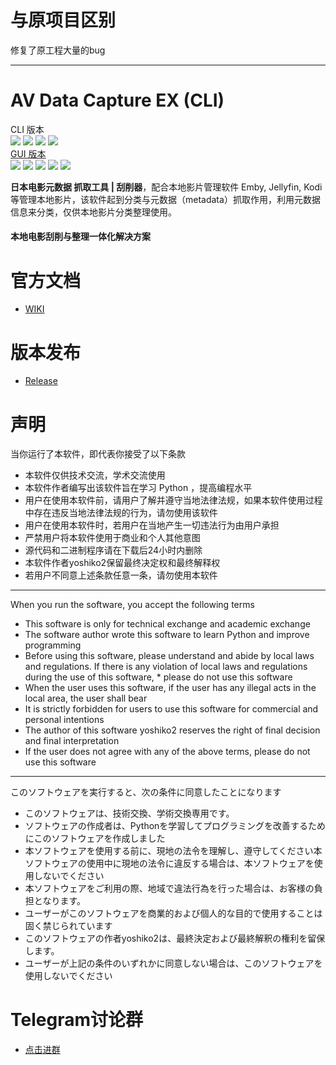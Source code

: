 # 与原项目区别
修复了原工程大量的bug

-------------

# AV Data Capture EX (CLI)

CLI 版本  
![](https://img.shields.io/badge/build-passing-brightgreen.svg?style=flat)
![](https://img.shields.io/github/license/yoshiko2/av_data_capture.svg?style=flat)
![](https://img.shields.io/github/release/yoshiko2/av_data_capture.svg?style=flat)
![](https://img.shields.io/badge/Python-3.8-yellow.svg?style=flat&logo=python)<br>
[GUI 版本](https://github.com/moyy996/AVDC)  
![](https://img.shields.io/badge/build-passing-brightgreen.svg?style=flat)
![](https://img.shields.io/github/license/moyy996/avdc.svg?style=flat)
![](https://img.shields.io/github/release/moyy996/avdc.svg?style=flat)
![](https://img.shields.io/badge/Python-3.6-yellow.svg?style=flat&logo=python)
![](https://img.shields.io/badge/Pyqt-5-blue.svg?style=flat)<br>


**日本电影元数据 抓取工具 | 刮削器**，配合本地影片管理软件 Emby, Jellyfin, Kodi 等管理本地影片，该软件起到分类与元数据（metadata）抓取作用，利用元数据信息来分类，仅供本地影片分类整理使用。  
#### 本地电影刮削与整理一体化解决方案

# 官方文档
* [WIKI](https://github.com/yoshiko2/AV_Data_Capture/wiki/AV-Data-Capture-CLI)

# 版本发布
* [Release](https://github.com/yoshiko2/AV_Data_Capture/releases)

#  声明
当你运行了本软件，即代表你接受了以下条款

* 本软件仅供技术交流，学术交流使用
* 本软件作者编写出该软件旨在学习 Python ，提高编程水平
* 用户在使用本软件前，请用户了解并遵守当地法律法规，如果本软件使用过程中存在违反当地法律法规的行为，请勿使用该软件
* 用户在使用本软件时，若用户在当地产生一切违法行为由用户承担
* 严禁用户将本软件使用于商业和个人其他意图
* 源代码和二进制程序请在下载后24小时内删除
* 本软件作者yoshiko2保留最终决定权和最终解释权
* 若用户不同意上述条款任意一条，请勿使用本软件
---
When you run the software, you accept the following terms

* This software is only for technical exchange and academic exchange
* The software author wrote this software to learn Python and improve programming
* Before using this software, please understand and abide by local laws and regulations. If there is any violation of local laws and regulations during the use of this software, * please do not use this software
* When the user uses this software, if the user has any illegal acts in the local area, the user shall bear
* It is strictly forbidden for users to use this software for commercial and personal intentions
* The author of this software yoshiko2 reserves the right of final decision and final interpretation
* If the user does not agree with any of the above terms, please do not use this software
---
このソフトウェアを実行すると、次の条件に同意したことになります

* このソフトウェアは、技術交換、学術交換専用です。
* ソフトウェアの作成者は、Pythonを学習してプログラミングを改善するためにこのソフトウェアを作成しました
* 本ソフトウェアを使用する前に、現地の法令を理解し、遵守してください本ソフトウェアの使用中に現地の法令に違反する場合は、本ソフトウェアを使用しないでください
* 本ソフトウェアをご利用の際、地域で違法行為を行った場合は、お客様の負担となります。
* ユーザーがこのソフトウェアを商業的および個人的な目的で使用することは固く禁じられています
* このソフトウェアの作者yoshiko2は、最終決定および最終解釈の権利を留保します。
* ユーザーが上記の条件のいずれかに同意しない場合は、このソフトウェアを使用しないでください

# Telegram讨论群
* [点击进群](https://t.me/joinchat/J54y1g3-a7nxJ_-WS4-KFQ)


